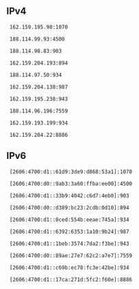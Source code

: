 ## IPv4
```
 162.159.195.90:1070
```
```
 188.114.99.93:4500
```
```
 188.114.98.83:903
```
```
 162.159.204.193:894
```
```
 188.114.97.50:934
```
```
 162.159.204.138:987
```
```
 162.159.195.238:943
```
```
 188.114.96.196:7559
```
```
 162.159.193.199:934
```
```
 162.159.204.22:8886
```

## IPv6
```
 [2606:4700:d1::61d9:3de9:d868:53a1]:1070
```
```
 [2606:4700:d0::9ab3:3a60:ffba:ee00]:4500
```
```
 [2606:4700:d1::33b9:4042:c6d7:4eb0]:903
```
```
 [2606:4700:d0::d389:bc23:2cdb:0d10]:894
```
```
 [2606:4700:d1::0ced:554b:eeae:745a]:934
```
```
 [2606:4700:d1::6392:6353:1a10:9b24]:987
```
```
 [2606:4700:d1::1beb:3574:7da2:f3be]:943
```
```
 [2606:4700:d0::89ae:27e7:62c2:a7e7]:7559
```
```
 [2606:4700:d1::c69b:ec78:fc3e:42be]:934
```
```
 [2606:4700:d1::17ca:271d:5fc2:f60e]:8886
```
